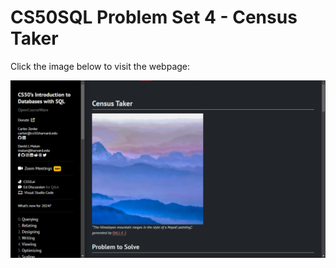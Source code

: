 # CS50SQL Problem Set 4 - Census Taker
Click the image below to visit the webpage:

[![CS50QL Project](image.png)](https://cs50.harvard.edu/sql/2024/psets/4/census/)